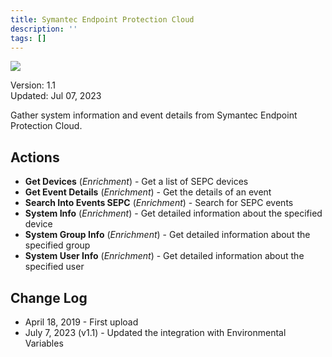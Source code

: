 ```yaml
---
title: Symantec Endpoint Protection Cloud
description: ''
tags: []
---
```


![](/img/platform-services/automation-service/app-central/logos/symantec-endpoint-protection-cloud.png)

Version: 1.1  
Updated: Jul 07, 2023

Gather system information and event details from Symantec Endpoint Protection Cloud.

## Actions

* **Get Devices** (*Enrichment*) - Get a list of SEPC devices
* **Get Event Details** (*Enrichment*) - Get the details of an event
* **Search Into Events SEPC** (*Enrichment*) - Search for SEPC events
* **System Info** (*Enrichment*) - Get detailed information about the specified device
* **System Group Info** (*Enrichment*) - Get detailed information about the specified group
* **System User Info** (*Enrichment*) - Get detailed information about the specified user

## Change Log

* April 18, 2019 - First upload
* July 7, 2023 (v1.1) - Updated the integration with Environmental Variables
